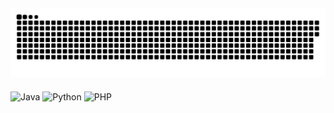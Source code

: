 ![Snake Animation](https://raw.githubusercontent.com/laerttt/laerttt/output/github-contribution-grid-snake-dark.svg)
---
![Java](https://img.shields.io/badge/Java-0E2B85?style=flat) 
![Python](https://img.shields.io/badge/Python3-0E2B85?style=flat) 
![PHP](https://img.shields.io/badge/php-0E2B85?style=flat) 
